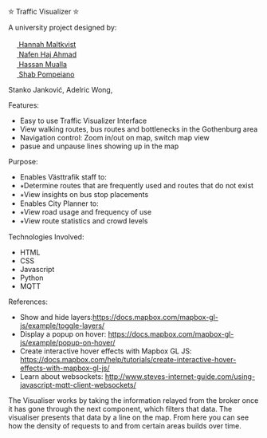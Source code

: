 ⛤ Traffic Visualizer ⛤

A university project designed by: 

<a href="https://github.com/malties"> <img src="https://avatars1.githubusercontent.com/u/43722564?s=460&v=4" width="17" height="17"> Hannah Maltkvist</a> <br/>
<a href="https://github.com/nafenk"> <img src="https://avatars0.githubusercontent.com/u/44115545?s=460&v=4" width="17" height="17"> Nafen Haj Ahmad</a> <br/>
<a href="https://github.com/Gusmuaha"> <img src="https://avatars2.githubusercontent.com/u/43820542?s=460&v=4" width="17" height="17"> Hassan Mualla</a> <br/>
<a href="https://github.com/Shab98"> <img src="https://avatars2.githubusercontent.com/u/45070337?s=460&v=4" width="17" height="17"> Shab Pompeiano</a>



 Stanko Janković, Adelric Wong, 

Features:
*  Easy to use Traffic Visualizer Interface
*  View walking routes, bus routes and bottlenecks in the Gothenburg area 
*  Navigation control: Zoom in/out on map, switch map view
*  pasue and unpause lines showing up in the map


Purpose:
*  Enables Västtrafik staff to:
* 	⭒Determine routes that are frequently used and routes that do not exist
* 	⭒View insights on bus stop placements
*  Enables City Planner to:
* 	⭒View road usage and frequency of use
* 	⭒View route statistics and crowd levels


Technologies Involved:
*  HTML
*  CSS
*  Javascript
*  Python
*  MQTT


References:
* Show and hide layers:https://docs.mapbox.com/mapbox-gl-js/example/toggle-layers/
* Display a popup on hover: https://docs.mapbox.com/mapbox-gl-js/example/popup-on-hover/
* Create interactive hover effects with Mapbox GL JS: https://docs.mapbox.com/help/tutorials/create-interactive-hover-effects-with-mapbox-gl-js/
* Learn about websockets: http://www.steves-internet-guide.com/using-javascript-mqtt-client-websockets/


The Visualiser works by taking the information relayed from the broker once it 
has gone through the next component, which filters that data. The visualiser presents that data by a line on
the map. From here you can see how the density of requests to and from certain
areas builds over time.
